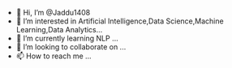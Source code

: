 - 👋 Hi, I’m @Jaddu1408
- 👀 I’m interested in  Artificial Intelligence,Data Science,Machine Learning,Data Analytics...
- 🌱 I’m currently learning NLP ...
- 💞️ I’m looking to collaborate on ...
- 📫 How to reach me ...

<!---
Jaddu1408/Jaddu1408 is a ✨ special ✨ repository because its `README.md` (this file) appears on your GitHub profile.
You can click the Preview link to take a look at your changes.
--->
